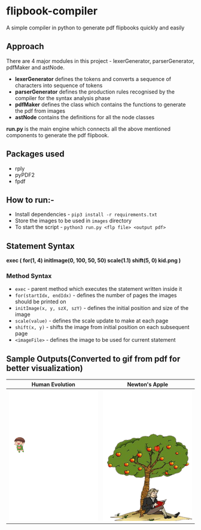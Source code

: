 # flipbook-compiler
A simple compiler in python to generate pdf flipbooks quickly and easily

## Approach 
There are 4 major modules in this project - lexerGenerator, parserGenerator, pdfMaker and astNode. 
- **lexerGenerator** defines the tokens and converts a sequence of characters into sequence of tokens
- **parserGenerator** defines the production rules recognised by the compiler for the syntax analysis phase
- **pdfMaker** defines the class which contains the functions to generate the pdf from images
- **astNode** contains the definitions for all the node classes

**run.py** is the main engine which connects all the above mentioned components to generate the pdf flipbook.

## Packages used
- rply
- pyPDF2
- fpdf

## How to run:-
- Install dependencies - `pip3 install -r requirements.txt`
- Store the images to be used in `images` directory
- To start the script - `python3 run.py <flp file> <output pdf>`

## Statement Syntax
**exec ( for(1, 4) initImage(0, 100, 50, 50) scale(1.1) shift(5, 0) kid.png )**
### Method Syntax
- `exec` - parent method which executes the statement written inside it
- `for(startIdx, endIdx)` - defines the number of pages the images should be printed on
- `initImage(x, y, szX, szY)` - defines the initial position and size of the image
- `scale(value)` - defines the scale update to make at each page
- `shift(x, y)` - shifts the image from initial position on each subsequent page
- `<imageFile>` - defines the image to be used for current statement

## Sample Outputs(Converted to gif from pdf for better visualization)

Human Evolution | Newton's Apple
:--------------:|:--------------:
<img src="./output/evolution.gif" width="250" height="350"/> | <img src="./output/newton.gif" width="250" height="350"/>
